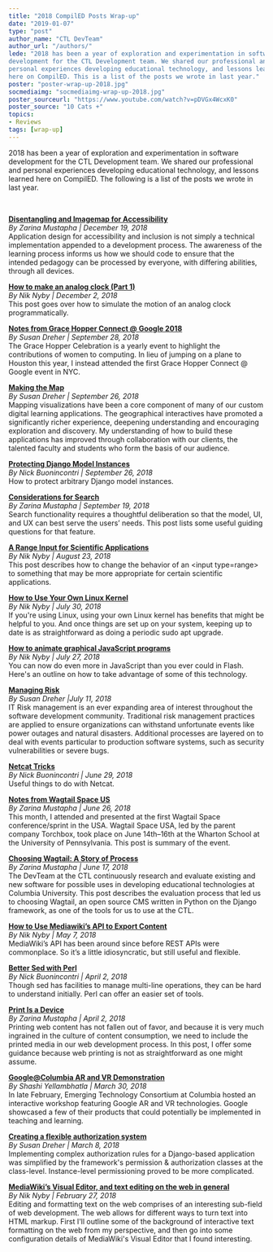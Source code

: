 ```yaml
---
title: "2018 CompilED Posts Wrap-up"
date: "2019-01-07"
type: "post"
author_name: "CTL DevTeam"
author_url: "/authors/"
lede: "2018 has been a year of exploration and experimentation in software
development for the CTL Development team. We shared our professional and
personal experiences developing educational technology, and lessons learned
here on CompilED. This is a list of the posts we wrote in last year."
poster: "poster-wrap-up-2018.jpg"
socmediaimg: "socmediaimg-wrap-up-2018.jpg"
poster_sourceurl: "https://www.youtube.com/watch?v=pDVGx4WcxK0"
poster_source: "10 Cats +"
topics: 
- Reviews
tags: [wrap-up]
---
```


2018 has been a year of exploration and experimentation in software
development for the CTL Development team. We shared our professional and
personal experiences developing educational technology, and lessons learned
here on CompilED. The following is a list of the posts we wrote in last year.

&nbsp;

__[Disentangling and Imagemap for Accessibility](/articles/a11y-rwd-imagemap/)__  
_By Zarina Mustapha | December 19, 2018_  
Application design for accessibility and inclusion is not simply a technical implementation appended to a development process. The awareness of the learning process informs us how we should code to ensure that the intended pedagogy can be processed by everyone, with differing abilities, through all devices.

__[How to make an analog clock (Part 1)](/articles/how-to-make-an-analog-clock-part-1/)__  
_By Nik Nyby | December 2, 2018_  
This post goes over how to simulate the motion of an analog clock programmatically.

__[Notes from Grace Hopper Connect @ Google 2018](/articles/grace-hopper-connect-2018/)__  
_By Susan Dreher | September 28, 2018_  
The Grace Hopper Celebration is a yearly event to highlight the contributions of women to computing. In lieu of jumping on a plane to Houston this year, I instead attended the first Grace Hopper Connect @ Google event in NYC.

__[Making the Map](/articles/making-the-map/)__  
_By Susan Dreher | September 26, 2018_  
Mapping visualizations have been a core component of many of our custom digital learning applications. The geographical interactives have promoted a significantly richer experience, deepening understanding and encouraging exploration and discovery. My understanding of how to build these applications has improved through collaboration with our clients, the talented faculty and students who form the basis of our audience.

__[Protecting Django Model Instances](/articles/django-protect-model-instances/)__  
_By Nick Buonincontri | September 26, 2018_  
How to protect arbitrary Django model instances.

__[Considerations for Search](/articles/searching-1/)__  
_By Zarina Mustapha | September 19, 2018_  
Search functionality requires a thoughtful deliberation so that the model, UI, and UX can best serve the users’ needs. This post lists some useful guiding questions for that feature.

__[A Range Input for Scientific Applications](/articles/a-range-input-for-scientific-applications/)__  
_By Nik Nyby | August 23, 2018_  
This post describes how to change the behavior of an &lt;input type=range&gt; to something that may be more appropriate for certain scientific applications.

__[How to Use Your Own Linux Kernel](/articles/how-to-use-your-own-linux-kernel/)__  
_By Nik Nyby | July 30, 2018_  
If you're using Linux, using your own Linux kernel has benefits that might be helpful to you. And once things are set up on your system, keeping up to date is as straightforward as doing a periodic sudo apt upgrade.

__[How to animate graphical JavaScript programs](/articles/how-to-animate-graphical-javascript-programs/)__  
_By Nik Nyby | July 27, 2018_  
You can now do even more in JavaScript than you ever could in Flash. Here's an outline on how to take advantage of some of this technology.

__[Managing Risk](/articles/managing-risk/)__  
_By Susan Dreher |July 11, 2018_  
IT Risk management is an ever expanding area of interest throughout the software development community. Traditional risk management practices are applied to ensure organizations can withstand unfortunate events like power outages and natural disasters. Additional processes are layered on to deal with events particular to production software systems, such as security vulnerabilities or severe bugs.

__[Netcat Tricks](/articles/netcat-tricks/)__  
_By Nick Buonincontri | June 29, 2018_  
Useful things to do with Netcat.

__[Notes from Wagtail Space US](/articles/wagtailspace-us-event/)__  
_By Zarina Mustapha | June 26, 2018_  
This month, I attended and presented at the first Wagtail Space conference/sprint in the USA. Wagtail Space USA, led by the parent company Torchbox, took place on June 14th–16th at the Wharton School at the University of Pennsylvania. This post is summary of the event.

__[Choosing Wagtail: A Story of Process](/articles/choosing-wagtail/)__  
_By Zarina Mustapha | June 17, 2018_  
The DevTeam at the CTL continuously research and evaluate existing and new software for possible uses in developing educational technologies at Columbia University. This post describes the evaluation process that led us to choosing Wagtail, an open source CMS written in Python on the Django framework, as one of the tools for us to use at the CTL.

__[How to Use Mediawiki’s API to Export Content](/articles/how-to-use-mediawikis-api-to-export-content/)__  
_By Nik Nyby | May 7, 2018_  
MediaWiki’s API has been around since before REST APIs were commonplace. So it’s a little idiosyncratic, but still useful and flexible.

__[Better Sed with Perl](/articles/better-sed-with-perl/)__  
_By Nick Buonincontri | April 2, 2018_  
Though sed has facilities to manage multi-line operations, they can be hard to understand initially. Perl can offer an easier set of tools.

__[Print Is a Device](/articles/print-is-device/)__  
_By Zarina Mustapha | April 2, 2018_  
Printing web content has not fallen out of favor, and because it is very much ingrained in the culture of content consumption, we need to include the printed media in our web development process. In this post, I offer some guidance because web printing is not as straightforward as one might assume.

__[Google@Columbia AR and VR Demonstration](/articles/google-at-columbia-recap/)__  
_By Shashi Yellambhatla | March 30, 2018_  
In late February, Emerging Technology Consortium at Columbia hosted an interactive workshop featuring Google AR and VR technologies. Google showcased a few of their products that could potentially be implemented in teaching and learning.

__[Creating a flexible authorization system](/articles/footprints-authorization/)__  
_By Susan Dreher | March 8, 2018_  
Implementing complex authorization rules for a Django-based application was simplified by the framework's permission &amp; authorization classes at the class-level. Instance-level permissioning proved to be more complicated.

__[MediaWiki’s Visual Editor, and text editing on the web in general](/articles/mediawikis-visual-editor/)__  
_By Nik Nyby | February 27, 2018_  
Editing and formatting text on the web comprises of an interesting sub-field of web development. The web allows for different ways to turn text into HTML markup. First I'll outline some of the background of interactive text formatting on the web from my perspective, and then go into some configuration details of MediaWiki's Visual Editor that I found interesting.
